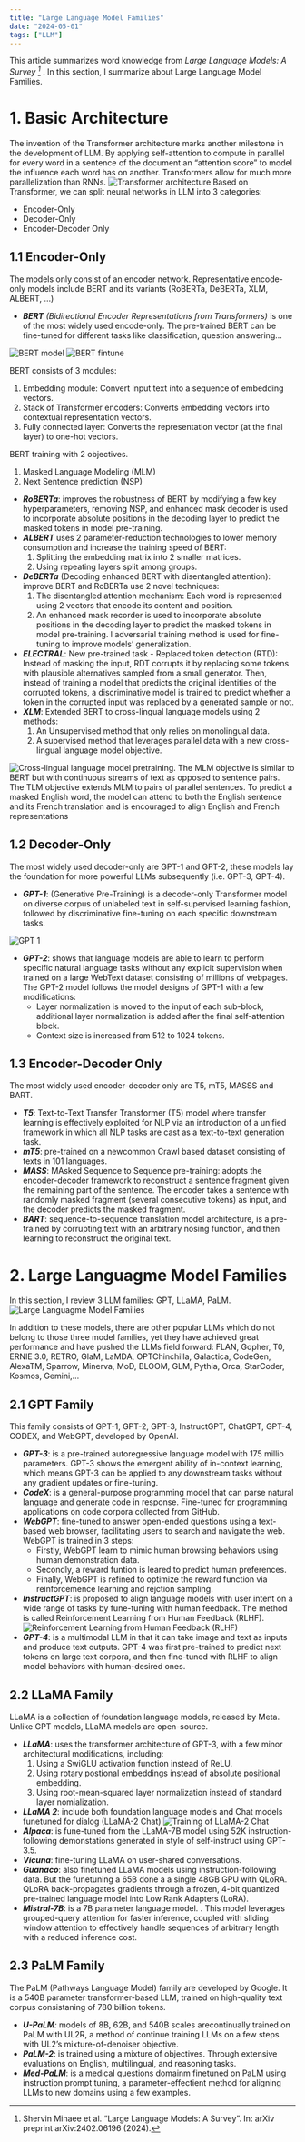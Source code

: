 ```yaml
---
title: "Large Language Model Families"
date: "2024-05-01"
tags: ["LLM"]
---
```


This article summarizes word knowledge from <cite>Large Language Models: A Survey [^1]</cite> . In this section, I summarize about Large Language Model Families.

# 1. Basic Architecture
The invention of the Transformer architecture marks another milestone in the development of LLM. By applying self-attention to compute in parallel for every word in a sentence of the document an “attention score” to model the influence each word has on another. Transformers allow for much more parallelization than RNNs.
![Transformer architecture](1.png)
Based on Transformer, we can split neural networks in LLM into 3 categories:

- Encoder-Only
- Decoder-Only
- Encoder-Decoder Only
## 1.1 Encoder-Only
The models only consist of an encoder network. Representative encode-only models include BERT and its variants (RoBERTa, DeBERTa, XLM, ALBERT, …)

- ***BERT** (Bidirectional Encoder Representations from Transformers)* is one of the most widely used encode-only. The pre-trained BERT can be fine-tuned for different tasks like classification, question answering…

![BERT model](2.png) ![BERT fintune](3.png)

BERT consists of 3 modules:

1. Embedding module: Convert input text into a sequence of embedding vectors.
2. Stack of Transformer encoders: Converts embedding vectors into contextual representation vectors.
3. Fully connected layer: Converts the representation vector (at the final layer) to one-hot vectors.

BERT training with 2 objectives.

1. Masked Language Modeling (MLM)
2. Next Sentence prediction (NSP)
- ***RoBERTa***: improves the robustness of BERT by modifying a few key hyperparameters, removing NSP, and enhanced mask decoder is used to incorporate absolute positions in the decoding
layer to predict the masked tokens in model pre-training.
- ***ALBERT*** uses 2 parameter-reduction technologies to lower memory consumption and increase the training speed of BERT:
    1. Splitting the embedding matrix into 2 smaller matrices.
    2. Using repeating layers split among groups.
- ***DeBERTa*** (Decoding enhanced BERT with disentangled attention): improve BERT and RoBERTa use 2 novel techniques:
    1. The disentangled attention mechanism: Each word is represented using 2 vectors that encode its content and position.
    2. An enhanced mask recorder is used to incorporate absolute positions in the decoding layer to predict the masked tokens in model pre-training. l adversarial training method is used for fine-tuning to improve models’ generalization.
- ***ELECTRAL***: New pre-trained task - Replaced token detection (RTD): Instead of masking the input, RDT corrupts it by replacing some tokens with plausible alternatives sampled from a small generator. Then, instead of training a model that predicts the original identities of the corrupted tokens, a discriminative model is trained to predict whether a token in the corrupted input was replaced by a generated sample or not.
- ***XLM***: Extended BERT to cross-lingual language models using 2 methods:
    1. An Unsupervised method that only relies on monolingual data.
    2. A supervised method that leverages parallel data with a new cross-lingual language model objective.

![Cross-lingual language model pretraining. The MLM objective is similar to BERT but with continuous streams of text as opposed to sentence pairs. The TLM objective extends MLM to pairs of parallel sentences. To predict a masked English word, the model can attend to both the English sentence and its French translation and is encouraged to align English and French representations](4.png)

## 1.2 Decoder-Only
The most widely used decoder-only are GPT-1 and GPT-2, these models lay the foundation for more powerful LLMs subsequently (i.e. GPT-3, GPT-4).

- ***GPT-1***: (Generative Pre-Training) is a decoder-only Transformer model on diverse corpus of unlabeled text in self-supervised learning fashion, followed by discriminative fine-tuning on each specific downstream tasks.

![GPT 1](5.png)
- ***GPT-2***:  shows that language models are able to learn to perform specific natural language tasks without any explicit supervision when trained on a large WebText dataset consisting of millions of webpages. The GPT-2 model follows the model designs of GPT-1 with a few modifications:
    - Layer normalization is moved to the input of each sub-block, additional layer normalization is added after the final self-attention block.
    - Context size is increased from 512 to 1024 tokens.

## 1.3 Encoder-Decoder Only
The most widely used encoder-decoder only are T5, mT5, MASSS and BART.

- ***T5***: Text-to-Text Transfer Transformer (T5) model where transfer learning is effectively exploited for NLP via an introduction of a unified framework in which all NLP tasks are cast as a text-to-text generation task.
- ***mT5***: pre-trained on a newcommon Crawl based dataset consisting of texts in 101 languages.
- ***MASS***: MAsked Sequence to Sequence pre-training: adopts the encoder-decoder framework to reconstruct a sentence fragment given the remaining part of the sentence. The encoder takes a sentence with randomly masked fragment (several consecutive tokens) as input, and the decoder predicts the masked fragment.
- ***BART***: sequence-to-sequence translation model architecture, is a pre-trained by corrupting text with an arbitrary nosing function, and then learning to reconstruct the original text.

# 2. Large Languagme Model Families
In this section, I review 3 LLM families: GPT, LLaMA, PaLM.
![Large Languagme Model Families](6.png)

In addition to these models, there are other popular LLMs which do not belong to those three model families,  yet they have achieved great performance and have pushed the LLMs field forward: FLAN, Gopher, T0, ERNIE 3.0, RETRO, GlaM, LaMDA, OPTChinchilla, Galactica, CodeGen, AlexaTM, Sparrow, Minerva, MoD, BLOOM, GLM, Pythia, Orca, StarCoder, Kosmos, Gemini,…
## 2.1 GPT Family
This family consists of GPT-1, GPT-2, GPT-3, InstructGPT, ChatGPT, GPT-4, CODEX, and WebGPT, developed by OpenAI.

- ***GPT-3***: is a pre-trained autoregressive language model with 175 millio parameters. GPT-3 shows the emergent ability of in-context learning, which means GPT-3 can be applied to any downstream tasks without any gradient updates or fine-tuning.
- ***CodeX***:  is a general-purpose programming model that can parse natural language and generate code in response. Fine-tuned for programming applications on code corpora collected from GitHub.
- ***WebGPT***:  fine-tuned to answer open-ended questions using a text-based web browser, facilitating users to search and navigate the web. WebGPT is trained in 3 steps:
    - Firstly, WebGPT learn to  mimic human browsing behaviors using human demonstration data.
    - Secondly, a reward funtion is leared to predict human preferences.
    - Finally, WebGPT is refined to optimize the reward function via reinforcemence learning and rejction sampling.
- ***InstructGPT***: is proposed to align language models with user intent on a wide range of tasks by fune-tuning with human feedback. The method is called Reinforcement Learning from Human Feedback (RLHF).
![Reinforcement Learning from Human Feedback (RLHF)](7.png)
- ***GPT-4***: is a multimodal LLM in that it can take image and text as inputs and produce text outputs.  GPT-4 was first pre-trained to predict next tokens on large text corpora, and then fine-tuned with RLHF to align model behaviors with human-desired ones.
## 2.2 LLaMA Family
LLaMA is a collection of foundation language models, released by Meta. Unlike GPT models,
LLaMA models are open-source.

- ***LLaMA***: uses the transformer architecture of GPT-3, with a few minor architectural modifications, including:
    1. Using a SwiGLU activation function instead of ReLU.
    2. Using rotary postional embeddings instead of absolute positional embedding.
    3. Using root-mean-squared layer normalization instead of standard layer nomialization.
- ***LLaMA 2***: include both foundation language models and Chat models funetuned for dialog (LLaMA-2 Chat)
![Training of LLaMA-2 Chat](8.png)
- ***Alpaca***: is fune-tuned from the LLaMA-7B model using 52K instruction-following demonstations generated in style of self-instruct using GPT-3.5.
- ***Vicuna***:  fine-tuning LLaMA on user-shared conversations.
- ***Guanaco***: also finetuned LLaMA models using instruction-following data. But the funetuning a 65B done a a single 48GB GPU with QLoRA. QLoRA back-propagates gradients through a frozen, 4-bit quantized pre-trained language model into Low Rank Adapters (LoRA).
- ***Mistral-7B***: is a 7B parameter language model. . This model leverages grouped-query attention for faster inference, coupled with sliding window attention to effectively handle sequences of arbitrary length with a reduced inference cost.
## 2.3 PaLM Family
The PaLM (Pathways Language Model) family are developed by Google. It is a 540B parameter transformer-based LLM, trained on high-quality text corpus consistaning of 780 billion tokens.

- ***U-PaLM**:* models of 8B, 62B, and 540B scales arecontinually trained on PaLM with UL2R, a method of continue training LLMs on a few steps with UL2’s mixture-of-denoiser objective.
- ***PaLM-2***: is trained using a mixture of objectives. Through extensive evaluations on English, multilingual, and reasoning tasks.
- ***Med-PaLM***: is a medical questions domainm finetuned on PaLM using instruction prompt tuning, a parameter-effectient method for aligning LLMs to new domains using a few examples.

[^1]: Shervin Minaee et al. “Large Language Models: A Survey”. In: arXiv preprint arXiv:2402.06196 (2024).